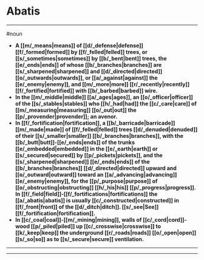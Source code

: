 # Abatis
---
#noun
- **A [[m/_means|means]] of [[d/_defense|defense]] [[f/_formed|formed]] by [[f/_felled|felled]] trees, or [[s/_sometimes|sometimes]] by [[b/_bent|bent]] trees, the [[e/_ends|ends]] of whose [[b/_branches|branches]] are [[s/_sharpened|sharpened]] and [[d/_directed|directed]] [[o/_outwards|outwards]], or [[a/_against|against]] the [[e/_enemy|enemy]], and [[m/_more|more]] [[r/_recently|recently]] [[f/_fortified|fortified]] with [[b/_barbed|barbed]] wire.**
- **In the [[m/_middle|middle]] [[a/_ages|ages]], an [[o/_officer|officer]] of the [[s/_stables|stables]] who [[h/_had|had]] the [[c/_care|care]] of [[m/_measuring|measuring]] [[o/_out|out]] the [[p/_provender|provender]]; an avenor.**
- **In [[f/_fortification|fortification]], a [[b/_barricade|barricade]] [[m/_made|made]] of [[f/_felled|felled]] trees [[d/_denuded|denuded]] of their [[s/_smaller|smaller]] [[b/_branches|branches]], with the [[b/_butt|butt]]-[[e/_ends|ends]] of the trunks [[e/_embedded|embedded]] in the [[e/_earth|earth]] or [[s/_secured|secured]] by [[p/_pickets|pickets]], and the [[s/_sharpened|sharpened]] [[e/_ends|ends]] of the [[b/_branches|branches]] [[d/_directed|directed]] upward and [[o/_outward|outward]] toward an [[a/_advancing|advancing]] [[e/_enemy|enemy]], for the [[p/_purpose|purpose]] of [[o/_obstructing|obstructing]] [[h/_his|his]] [[p/_progress|progress]]. In [[f/_field|field]]-[[f/_fortifications|fortifications]] the [[a/_abatis|abatis]] is usually [[c/_constructed|constructed]] in [[f/_front|front]] of the [[d/_ditch|ditch]]. [[s/_see|See]] [[f/_fortification|fortification]].**
- **In [[c/_coal|coal]]-[[m/_mining|mining]], walls of [[c/_cord|cord]]-wood [[p/_piled|piled]] up [[c/_crosswise|crosswise]] to [[k/_keep|keep]] the underground [[r/_roads|roads]] [[o/_open|open]] [[s/_so|so]] as to [[s/_secure|secure]] ventilation.**
---
---
